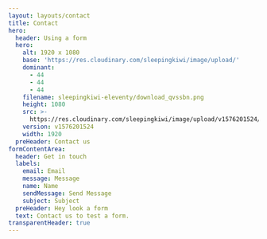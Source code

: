 ```yaml
---
layout: layouts/contact
title: Contact
hero:
  header: Using a form
  hero:
    alt: 1920 x 1080
    base: 'https://res.cloudinary.com/sleepingkiwi/image/upload/'
    dominant:
      - 44
      - 44
      - 44
    filename: sleepingkiwi-eleventy/download_qvssbn.png
    height: 1080
    src: >-
      https://res.cloudinary.com/sleepingkiwi/image/upload/v1576201524/sleepingkiwi-eleventy/download_qvssbn.png
    version: v1576201524
    width: 1920
  preHeader: Contact us
formContentArea:
  header: Get in touch
  labels:
    email: Email
    message: Message
    name: Name
    sendMessage: Send Message
    subject: Subject
  preHeader: Hey look a form
  text: Contact us to test a form.
transparentHeader: true
---
```


